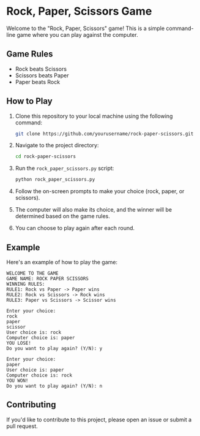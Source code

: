 
# Rock, Paper, Scissors Game

Welcome to the "Rock, Paper, Scissors" game! This is a simple command-line game where you can play against the computer.

## Game Rules

- Rock beats Scissors
- Scissors beats Paper
- Paper beats Rock

## How to Play

1. Clone this repository to your local machine using the following command:

   ```bash
   git clone https://github.com/yourusername/rock-paper-scissors.git
   ```

2. Navigate to the project directory:

   ```bash
   cd rock-paper-scissors
   ```

3. Run the `rock_paper_scissors.py` script:

   ```bash
   python rock_paper_scissors.py
   ```

4. Follow the on-screen prompts to make your choice (rock, paper, or scissors).

5. The computer will also make its choice, and the winner will be determined based on the game rules.

6. You can choose to play again after each round.

## Example

Here's an example of how to play the game:

```plaintext
WELCOME TO THE GAME
GAME NAME: ROCK PAPER SCISSORS
WINNING RULES:
RULE1: Rock vs Paper -> Paper wins
RULE2: Rock vs Scissors -> Rock wins
RULE3: Paper vs Scissors -> Scissor wins

Enter your choice:
rock
paper
scissor
User choice is: rock
Computer choice is: paper
YOU LOSE!
Do you want to play again? (Y/N): y

Enter your choice:
paper
User choice is: paper
Computer choice is: rock
YOU WON!
Do you want to play again? (Y/N): n
```

## Contributing

If you'd like to contribute to this project, please open an issue or submit a pull request.

